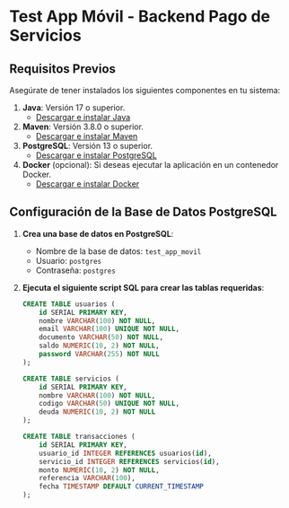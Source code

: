 # Test App Móvil - Backend Pago de Servicios

## Requisitos Previos

Asegúrate de tener instalados los siguientes componentes en tu sistema:

1. **Java**: Versión 17 o superior.
   - [Descargar e instalar Java](https://www.oracle.com/java/technologies/javase-downloads.html)
2. **Maven**: Versión 3.8.0 o superior.
   - [Descargar e instalar Maven](https://maven.apache.org/install.html)
3. **PostgreSQL**: Versión 13 o superior.
   - [Descargar e instalar PostgreSQL](https://www.postgresql.org/download/)
4. **Docker** (opcional): Si deseas ejecutar la aplicación en un contenedor Docker.
   - [Descargar e instalar Docker](https://www.docker.com/products/docker-desktop)


## Configuración de la Base de Datos PostgreSQL

1. **Crea una base de datos en PostgreSQL**:
   - Nombre de la base de datos: `test_app_movil`
   - Usuario: `postgres`
   - Contraseña: `postgres`

2. **Ejecuta el siguiente script SQL para crear las tablas requeridas**:
   ```sql
   CREATE TABLE usuarios (
       id SERIAL PRIMARY KEY,
       nombre VARCHAR(100) NOT NULL,
       email VARCHAR(100) UNIQUE NOT NULL,
       documento VARCHAR(50) NOT NULL,
       saldo NUMERIC(10, 2) NOT NULL,
       password VARCHAR(255) NOT NULL
   );

   CREATE TABLE servicios (
       id SERIAL PRIMARY KEY,
       nombre VARCHAR(100) NOT NULL,
       codigo VARCHAR(50) UNIQUE NOT NULL,
       deuda NUMERIC(10, 2) NOT NULL
   );

   CREATE TABLE transacciones (
       id SERIAL PRIMARY KEY,
       usuario_id INTEGER REFERENCES usuarios(id),
       servicio_id INTEGER REFERENCES servicios(id),
       monto NUMERIC(10, 2) NOT NULL,
       referencia VARCHAR(100),
       fecha TIMESTAMP DEFAULT CURRENT_TIMESTAMP
   );
